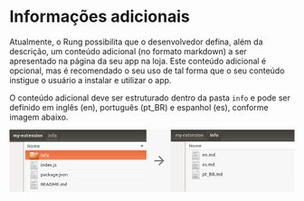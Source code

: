 # Informações adicionais

Atualmente, o Rung possibilita que o desenvolvedor defina, além da descrição, um conteúdo adicional (no formato markdown) a ser apresentado na página da seu app na loja. Este conteúdo adicional é opcional, mas é recomendado o seu uso de tal forma que o seu conteúdo instigue o usuário a instalar e utilizar o app.

O conteúdo adicional deve ser estruturado dentro da pasta `info` e pode ser definido em inglês (en), português (pt_BR) e espanhol (es), conforme imagem abaixo.

![Additional info](../img/info.png)
